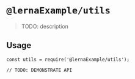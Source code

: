 # `@lernaExample/utils`

> TODO: description

## Usage

```
const utils = require('@lernaExample/utils');

// TODO: DEMONSTRATE API
```
